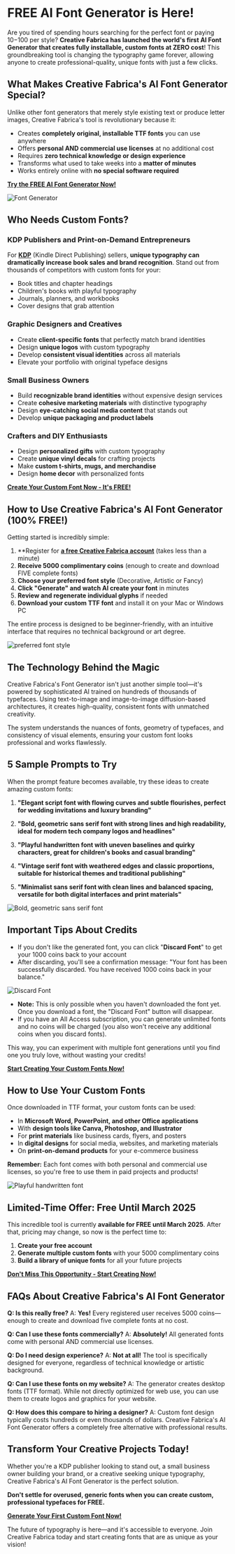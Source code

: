 # **FREE AI Font Generator is Here!**

Are you tired of spending hours searching for the perfect font or paying $10-$100 per style? **Creative Fabrica has launched the world's first AI Font Generator that creates fully installable, custom fonts at ZERO cost**! This groundbreaking tool is changing the typography game forever, allowing anyone to create professional-quality, unique fonts with just a few clicks.

## **What Makes Creative Fabrica's AI Font Generator Special?**

Unlike other font generators that merely style existing text or produce letter images, Creative Fabrica's tool is revolutionary because it:

- Creates **completely original, installable TTF fonts** you can use anywhere
- Offers **personal AND commercial use licenses** at no additional cost
- Requires **zero technical knowledge or design experience**
- Transforms what used to take weeks into a **matter of minutes**
- Works entirely online with **no special software required**

[**Try the FREE AI Font Generator Now!**](https://www.creativefabrica.com/tools/font-generator/ref/1806804/?campaign=HomeTool)


![Font Generator](https://github.com/user-attachments/assets/491560a9-06e1-4731-a77b-ceaa924b3041)

## **Who Needs Custom Fonts?**

### **KDP Publishers and Print-on-Demand Entrepreneurs**
For [**KDP**](https://www.creativefabrica.com/tag/kdp-coloring-pages/ref/1806804/?campaign=kdpFont) (Kindle Direct Publishing) sellers, **unique typography can dramatically increase book sales and brand recognition**. Stand out from thousands of competitors with custom fonts for your:
- Book titles and chapter headings
- Children's books with playful typography
- Journals, planners, and workbooks
- Cover designs that grab attention

### **Graphic Designers and Creatives**
- Create **client-specific fonts** that perfectly match brand identities
- Design **unique logos** with custom typography
- Develop **consistent visual identities** across all materials
- Elevate your portfolio with original typeface designs

### **Small Business Owners**
- Build **recognizable brand identities** without expensive design services
- Create **cohesive marketing materials** with distinctive typography
- Design **eye-catching social media content** that stands out
- Develop **unique packaging and product labels**

### **Crafters and DIY Enthusiasts**
- Design **personalized gifts** with custom typography
- Create **unique vinyl decals** for crafting projects
- Make **custom t-shirts, mugs, and merchandise**
- Design **home decor** with personalized fonts

[**Create Your Custom Font Now - It's FREE!**](https://www.creativefabrica.com/tools/font-generator/ref/1806804/?campaign=HomeTool)

## **How to Use Creative Fabrica's AI Font Generator (100% FREE!)**

Getting started is incredibly simple:

1. **Register for [**a free Creative Fabrica account**](https://www.creativefabrica.com/subscription/ref/1806804/?campaign=TrialFont) (takes less than a minute)
2. **Receive 5000 complimentary coins** (enough to create and download FIVE complete fonts)
3. **Choose your preferred font style** (Decorative, Artistic or Fancy)
4. **Click "Generate" and watch AI create your font** in minutes
5. **Review and regenerate individual glyphs** if needed
6. **Download your custom TTF font** and install it on your Mac or Windows PC

The entire process is designed to be beginner-friendly, with an intuitive interface that requires no technical background or art degree.

![preferred font style](https://github.com/user-attachments/assets/67db782a-6d98-48f6-9320-d6605ee11855)


## **The Technology Behind the Magic**

Creative Fabrica's Font Generator isn't just another simple tool—it's powered by sophisticated AI trained on hundreds of thousands of typefaces. Using text-to-image and image-to-image diffusion-based architectures, it creates high-quality, consistent fonts with unmatched creativity.

The system understands the nuances of fonts, geometry of typefaces, and consistency of visual elements, ensuring your custom font looks professional and works flawlessly.

## **5 Sample Prompts to Try**

When the prompt feature becomes available, try these ideas to create amazing custom fonts:

1. **"Elegant script font with flowing curves and subtle flourishes, perfect for wedding invitations and luxury branding"**

2. **"Bold, geometric sans serif font with strong lines and high readability, ideal for modern tech company logos and headlines"**

3. **"Playful handwritten font with uneven baselines and quirky characters, great for children's books and casual branding"**

4. **"Vintage serif font with weathered edges and classic proportions, suitable for historical themes and traditional publishing"**

5. **"Minimalist sans serif font with clean lines and balanced spacing, versatile for both digital interfaces and print materials"**

![Bold, geometric sans serif font](https://github.com/user-attachments/assets/0f2bae1d-a9dc-4c71-99b4-d48141ea8aa1)


## **Important Tips About Credits**

- If you don't like the generated font, you can click "**Discard Font**" to get your 1000 coins back to your account
- After discarding, you'll see a confirmation message: "Your font has been successfully discarded. You have received 1000 coins back in your balance."

![Discard Font](https://github.com/user-attachments/assets/1463c7ac-bbd3-4e5a-9fc7-3ac928896792)

  
- **Note:** This is only possible when you haven't downloaded the font yet. Once you download a font, the "Discard Font" button will disappear.
- If you have an All Access subscription, you can generate unlimited fonts and no coins will be charged (you also won't receive any additional coins when you discard fonts).

This way, you can experiment with multiple font generations until you find one you truly love, without wasting your credits!

[**Start Creating Your Custom Fonts Now!**](https://www.creativefabrica.com/tools/font-generator/ref/1806804/?campaign=HomeTool)

## **How to Use Your Custom Fonts**

Once downloaded in TTF format, your custom fonts can be used:
- In **Microsoft Word, PowerPoint, and other Office applications**
- With **design tools like Canva, Photoshop, and Illustrator**
- For **print materials** like business cards, flyers, and posters
- In **digital designs** for social media, websites, and marketing materials
- On **print-on-demand products** for your e-commerce business

**Remember:** Each font comes with both personal and commercial use licenses, so you're free to use them in paid projects and products!

![Playful handwritten font](https://github.com/user-attachments/assets/b4a6cc52-451d-4471-a9e3-a4c8ac3ee56e)


## **Limited-Time Offer: Free Until March 2025**

This incredible tool is currently **available for FREE until March 2025**. After that, pricing may change, so now is the perfect time to:

1. **Create your free account**
2. **Generate multiple custom fonts** with your 5000 complimentary coins
3. **Build a library of unique fonts** for all your future projects

[**Don't Miss This Opportunity - Start Creating Now!**](https://www.creativefabrica.com/tools/font-generator/ref/1806804/?campaign=HomeTool)

## **FAQs About Creative Fabrica's AI Font Generator**

**Q: Is this really free?**
A: **Yes!** Every registered user receives 5000 coins—enough to create and download five complete fonts at no cost.

**Q: Can I use these fonts commercially?**
A: **Absolutely!** All generated fonts come with personal AND commercial use licenses.

**Q: Do I need design experience?**
A: **Not at all!** The tool is specifically designed for everyone, regardless of technical knowledge or artistic background.

**Q: Can I use these fonts on my website?**
A: The generator creates desktop fonts (TTF format). While not directly optimized for web use, you can use them to create logos and graphics for your website.

**Q: How does this compare to hiring a designer?**
A: Custom font design typically costs hundreds or even thousands of dollars. Creative Fabrica's AI Font Generator offers a completely free alternative with professional results.

## **Transform Your Creative Projects Today!**

Whether you're a KDP publisher looking to stand out, a small business owner building your brand, or a creative seeking unique typography, Creative Fabrica's AI Font Generator is the perfect solution.

**Don't settle for overused, generic fonts when you can create custom, professional typefaces for FREE.**

[**Generate Your First Custom Font Now!**](https://www.creativefabrica.com/tools/font-generator/ref/1806804/?campaign=HomeTool)

The future of typography is here—and it's accessible to everyone. Join Creative Fabrica today and start creating fonts that are as unique as your vision!
